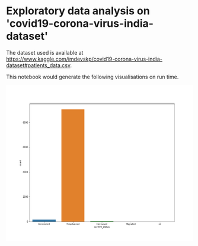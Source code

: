 # Exploratory data analysis on 'covid19-corona-virus-india-dataset'

The dataset used is available at https://www.kaggle.com/imdevskp/covid19-corona-virus-india-dataset#patients_data.csv.

This notebook would generate the following visualisations on run time.

![alt text](https://github.com/abhijithremesh/data-science-portfolio/blob/master/covid19-corona-virus-india-dataset/images/Current%20status%20of%20covid%20patients.png)

